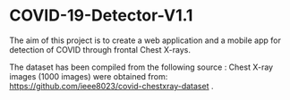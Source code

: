 # COVID-19-Detector-V1.1

The aim of this project is to create a web application and a mobile app for detection of COVID through frontal Chest X-rays.

The dataset has been compiled from the following source :  Chest X-ray images (1000 images) were obtained from: https://github.com/ieee8023/covid-chestxray-dataset .
